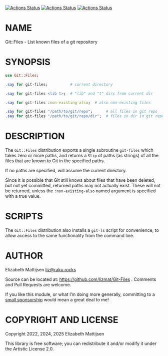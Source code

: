 [![Actions Status](https://github.com/lizmat/Git-Files/actions/workflows/linux.yml/badge.svg)](https://github.com/lizmat/Git-Files/actions) [![Actions Status](https://github.com/lizmat/Git-Files/actions/workflows/macos.yml/badge.svg)](https://github.com/lizmat/Git-Files/actions) [![Actions Status](https://github.com/lizmat/Git-Files/actions/workflows/windows.yml/badge.svg)](https://github.com/lizmat/Git-Files/actions)

NAME
====

Git::Files - List known files of a git repository

SYNOPSIS
========

```raku
use Git::Files;

.say for git-files;          # current directory

.say for git-files <lib t>;  # "lib" and "t" dirs from current dir

.say for git-files :non-existing-also;  # also non-existing files

.say for git-files "/path/to/git/repo";      # all files in git repo
.say for git-files "/path/to/git/repo/dir";  # files in dir in git repo
```

DESCRIPTION
===========

The `Git::Files` distribution exports a single subroutine `git-files` which takes zero or more paths, and returns a `Slip` of paths (as strings) of all the files that are known to Git in the specified paths.

If no paths are specified, will assume the current directory.

Since it is possible that Git still knows about files that have been deleted, but not yet committed, returned paths may not actually exist. These will not be returned, unless the `:non-existing-also` named argument is specified with a true value.

SCRIPTS
=======

The `Git::Files` distribution also installs a `git-ls` script for convenience, to allow access to the same functionality from the command line.

AUTHOR
======

Elizabeth Mattijsen <liz@raku.rocks>

Source can be located at: https://github.com/lizmat/Git-Files . Comments and Pull Requests are welcome.

If you like this module, or what I’m doing more generally, committing to a [small sponsorship](https://github.com/sponsors/lizmat/) would mean a great deal to me!

COPYRIGHT AND LICENSE
=====================

Copyright 2022, 2024, 2025 Elizabeth Mattijsen

This library is free software; you can redistribute it and/or modify it under the Artistic License 2.0.

